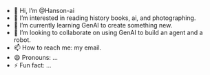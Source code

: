 - 👋 Hi, I’m @Hanson-ai
- 👀 I’m interested in reading history books, ai, and photographing.
- 🌱 I’m currently learning GenAI to create something new.
- 💞️ I’m looking to collaborate on using GenAI to build an agent and a robot.
- 📫 How to reach me: my email. 
- 😄 Pronouns: ...
- ⚡ Fun fact: ...

<!---
Hanson-ai/Hanson-ai is a ✨ special ✨ repository because its `README.md` (this file) appears on your GitHub profile.
You can click the Preview link to take a look at your changes.
--->
